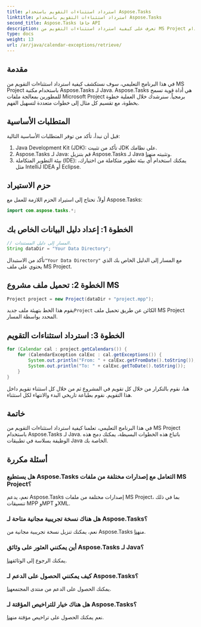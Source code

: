 ```yaml
---
title: استرداد استثناءات التقويم باستخدام Aspose.Tasks
linktitle: استرداد استثناءات التقويم باستخدام Aspose.Tasks
second_title: Aspose.Tasks جافا API
description: تعرف على كيفية استرداد استثناءات التقويم من MS Project باستخدام Aspose.Tasks لـ Java. البرنامج التعليمي خطوة بخطوة للتكامل السلس.
type: docs
weight: 13
url: /ar/java/calendar-exceptions/retrieve/
---
```

## مقدمة
في هذا البرنامج التعليمي، سوف نستكشف كيفية استرداد استثناءات التقويم من MS Project باستخدام مكتبة Aspose.Tasks لـ Java. Aspose.Tasks هي أداة قوية تسمح للمطورين بمعالجة ملفات Microsoft Project برمجياً. سنرشدك خلال العملية خطوة بخطوة، مع تقسيم كل مثال إلى خطوات متعددة لتسهيل الفهم.
## المتطلبات الأساسية
قبل أن نبدأ، تأكد من توفر المتطلبات الأساسية التالية:
1. Java Development Kit (JDK): تأكد من تثبيت JDK على نظامك.
2.  Aspose.Tasks لـ Java: قم بتنزيل Aspose.Tasks لـ Java وتثبيته من[هنا](https://releases.aspose.com/tasks/java/).
3. بيئة التطوير المتكاملة (IDE): يمكنك استخدام أي بيئة تطوير متكاملة من اختيارك، مثل IntelliJ IDEA أو Eclipse.

## حزم الاستيراد
أولاً، تحتاج إلى استيراد الحزم اللازمة للعمل مع Aspose.Tasks:
```java
import com.aspose.tasks.*;
```
## الخطوة 1: إعداد دليل البيانات الخاص بك
```java
// المسار إلى دليل المستندات.
String dataDir = "Your Data Directory";
```
 تأكد من الاستبدال`"Your Data Directory"` مع المسار إلى الدليل الخاص بك الذي يحتوي على ملف MS Project.
## الخطوة 2: تحميل ملف مشروع MS
```java
Project project = new Project(dataDir + "project.mpp");
```
 يقوم هذا الخط بتهيئة ملف جديد`Project` الكائن عن طريق تحميل ملف MS Project المحدد بواسطة المسار.
## الخطوة 3: استرداد استثناءات التقويم
```java
for (Calendar cal : project.getCalendars()) {
    for (CalendarException calExc : cal.getExceptions()) {
        System.out.println("From: " + calExc.getFromDate().toString());
        System.out.println("To: " + calExc.getToDate().toString());
    }
}
```
هنا، نقوم بالتكرار من خلال كل تقويم في المشروع ثم من خلال كل استثناء تقويم داخل هذا التقويم. نقوم بطباعة تاريخي البدء والانتهاء لكل استثناء.

## خاتمة
في هذا البرنامج التعليمي، تعلمنا كيفية استرداد استثناءات التقويم من MS Project باستخدام Aspose.Tasks لـ Java. باتباع هذه الخطوات البسيطة، يمكنك دمج هذه الوظيفة بسلاسة في تطبيقات Java الخاصة بك.
## أسئلة مكررة
### هل يستطيع Aspose.Tasks التعامل مع إصدارات مختلفة من ملفات MS Project؟
نعم، يدعم Aspose.Tasks إصدارات مختلفة من ملفات MS Project، بما في ذلك تنسيقات MPP وMPT وXML.
### هل هناك نسخة تجريبية مجانية متاحة لـ Aspose.Tasks؟
 نعم، يمكنك تنزيل نسخة تجريبية مجانية من Aspose.Tasks من[هنا](https://releases.aspose.com/).
### أين يمكنني العثور على وثائق Aspose.Tasks لـ Java؟
 يمكنك الرجوع إلى الوثائق[هنا](https://reference.aspose.com/tasks/java/).
### كيف يمكنني الحصول على الدعم لـ Aspose.Tasks؟
 يمكنك الحصول على الدعم من منتدى المجتمع[هنا](https://forum.aspose.com/c/tasks/15).
### هل هناك خيار للتراخيص المؤقتة لـ Aspose.Tasks؟
 نعم يمكنك الحصول على تراخيص مؤقتة من[هنا](https://purchase.aspose.com/temporary-license/).